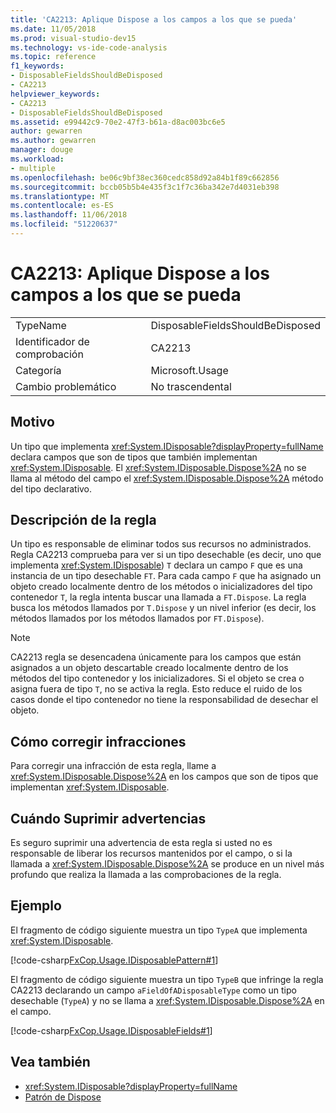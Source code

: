 ```yaml
---
title: 'CA2213: Aplique Dispose a los campos a los que se pueda'
ms.date: 11/05/2018
ms.prod: visual-studio-dev15
ms.technology: vs-ide-code-analysis
ms.topic: reference
f1_keywords:
- DisposableFieldsShouldBeDisposed
- CA2213
helpviewer_keywords:
- CA2213
- DisposableFieldsShouldBeDisposed
ms.assetid: e99442c9-70e2-47f3-b61a-d8ac003bc6e5
author: gewarren
ms.author: gewarren
manager: douge
ms.workload:
- multiple
ms.openlocfilehash: be06c9bf38ec360cedc858d92a84b1f89c662856
ms.sourcegitcommit: bccb05b5b4e435f3c1f7c36ba342e7d4031eb398
ms.translationtype: MT
ms.contentlocale: es-ES
ms.lasthandoff: 11/06/2018
ms.locfileid: "51220637"
---
```

# <a name="ca2213-disposable-fields-should-be-disposed"></a>CA2213: Aplique Dispose a los campos a los que se pueda

|||
|-|-|
|TypeName|DisposableFieldsShouldBeDisposed|
|Identificador de comprobación|CA2213|
|Categoría|Microsoft.Usage|
|Cambio problemático|No trascendental|

## <a name="cause"></a>Motivo

Un tipo que implementa <xref:System.IDisposable?displayProperty=fullName> declara campos que son de tipos que también implementan <xref:System.IDisposable>. El <xref:System.IDisposable.Dispose%2A> no se llama al método del campo el <xref:System.IDisposable.Dispose%2A> método del tipo declarativo.

## <a name="rule-description"></a>Descripción de la regla

Un tipo es responsable de eliminar todos sus recursos no administrados. Regla CA2213 comprueba para ver si un tipo desechable (es decir, uno que implementa <xref:System.IDisposable>) `T` declara un campo `F` que es una instancia de un tipo desechable `FT`. Para cada campo `F` que ha asignado un objeto creado localmente dentro de los métodos o inicializadores del tipo contenedor `T`, la regla intenta buscar una llamada a `FT.Dispose`. La regla busca los métodos llamados por `T.Dispose` y un nivel inferior (es decir, los métodos llamados por los métodos llamados por `FT.Dispose`).

> [!NOTE]
> CA2213 regla se desencadena únicamente para los campos que están asignados a un objeto descartable creado localmente dentro de los métodos del tipo contenedor y los inicializadores. Si el objeto se crea o asigna fuera de tipo `T`, no se activa la regla. Esto reduce el ruido de los casos donde el tipo contenedor no tiene la responsabilidad de desechar el objeto.

## <a name="how-to-fix-violations"></a>Cómo corregir infracciones

Para corregir una infracción de esta regla, llame a <xref:System.IDisposable.Dispose%2A> en los campos que son de tipos que implementan <xref:System.IDisposable>.

## <a name="when-to-suppress-warnings"></a>Cuándo Suprimir advertencias

Es seguro suprimir una advertencia de esta regla si usted no es responsable de liberar los recursos mantenidos por el campo, o si la llamada a <xref:System.IDisposable.Dispose%2A> se produce en un nivel más profundo que realiza la llamada a las comprobaciones de la regla.

## <a name="example"></a>Ejemplo

El fragmento de código siguiente muestra un tipo `TypeA` que implementa <xref:System.IDisposable>.

[!code-csharp[FxCop.Usage.IDisposablePattern#1](../code-quality/codesnippet/CSharp/ca2213-disposable-fields-should-be-disposed_1.cs)]

El fragmento de código siguiente muestra un tipo `TypeB` que infringe la regla CA2213 declarando un campo `aFieldOfADisposableType` como un tipo desechable (`TypeA`) y no se llama a <xref:System.IDisposable.Dispose%2A> en el campo.

[!code-csharp[FxCop.Usage.IDisposableFields#1](../code-quality/codesnippet/CSharp/ca2213-disposable-fields-should-be-disposed_2.cs)]

## <a name="see-also"></a>Vea también

- <xref:System.IDisposable?displayProperty=fullName>
- [Patrón de Dispose](/dotnet/standard/design-guidelines/dispose-pattern)